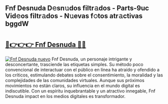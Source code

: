 ## Fnf Desnuda D𝚎sn𝚞dos filtr𝚊dos - Parts-9uc Vid𝚎os filtr𝚊dos - N𝚞evas f𝚘tos atr𝚊ctivas bggdW

# <h2><a href="http://mbbgmv.tromn.icu/?c=Fnf+Desnuda">🔗👉👉👉 Fnf Desnuda 🔗🔗</a></h2>

[![Fnf Desnuda nuevo](https://i.imgur.com/pEAQMta.gif)](http://mbbgmv.tromn.icu/?c=Fnf+Desnuda)
Fnf Desnuda, un personaje intrigante y desconcertante, trasciende las etiquetas simples. Su método poco convencional de interactuar con el público en línea ha atraído y ofendido a los críticos, estimulando debates sobre el consentimiento, la moralidad y las complejidades de las comunidades virtuales. Aunque sus próximos movimientos no están claros, su influencia en el mundo digital es indiscutible. Con un espíritu inquebrantable y un atractivo innegable, Fnf Desnuda impact en los medios digitales es transformador.
